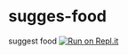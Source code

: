 # sugges-food
suggest food
[![Run on Repl.it](https://repl.it/badge/github/nguyenoni/sugges-food)](https://repl.it/github/nguyenoni/sugges-food)